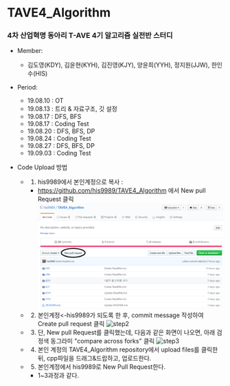 # TAVE4_Algorithm

### 4차 산업혁명 동아리 T-AVE 4기 알고리즘 실전반 스터디 
* Member:
  + 김도영(KDY), 김윤현(KYH), 김진영(KJY), 양윤희(YYH), 정지원(JJW), 한인수(HIS)
  
* Period:
  + 19.08.10 : OT
  + 19.08.13 : 트리 & 자료구조, 깃 설정
  + 19.08.17 : DFS, BFS
  + 19.08.17 : Coding Test
  + 19.08.20 : DFS, BFS, DP
  + 19.08.24 : Coding Test
  + 19.08.27 : DFS, BFS, DP
  + 19.09.03 : Coding Test

* Code Upload 방법
  + 1) his9989에서 본인계정으로 복사 : 
    + https://github.com/his9989/TAVE4_Algorithm 에서 New pull Request 클릭
    ![step1](./imgFile/1.png)
  + 2) 본인계정<-his9989가 되도록 한 후, commit message 작성하여 Create pull request 클릭
    ![step2](.imgFile/2.png)
  + 3) 단, New pull Request를 클릭했는데, 다음과 같은 화면이 나오면, 아래 검정색 동그라미 "compare across forks" 클릭
    ![step3](.imgFile/3.png)
  + 4) 본인 계정의 TAVE4_Algorithm repository에서 upload files를 클릭한뒤, cpp파일을 드래그&드랍하고, 업로드한다.
  + 5) 본인계정에서 his9989로 New Pull Request한다.
    + 1~3과정과 같다.
